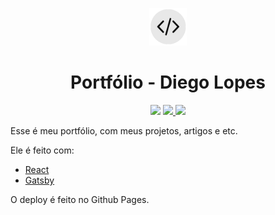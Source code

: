 
<p align="center">
  <a href="https://www.gatsbyjs.com">
    <img src="https://raw.githubusercontent.com/diegolopes/diegolopes.github.io/source/src/images/favicon.png" width="60" />
  </a>
</p>
<h1 align="center">
  Portfólio - Diego Lopes
</h1>
<p align="center">
  <a href="https://reactjs.org"><img src="https://img.shields.io/badge/React.js-v16.12.0-blue?style=for-the-badge&logo=react"></a>
  <a href="https://gatsby.com">
      <img src="https://img.shields.io/badge/Gatsby-V2-purple?style=for-the-badge&logo=gatsby">
  </a>
  <a href="https://github.com">
    <img src="https://img.shields.io/badge/Github%20Pages-Published-black?style=for-the-badge&logo=github">
  </a>
</p>
</p>
  


Esse é meu portfólio, com meus projetos, artigos e etc.

Ele é feito com:
 - [React](https://reactjs.org)
 - [Gatsby](https://gatsbyjs.com)

O deploy é feito no Github Pages.
